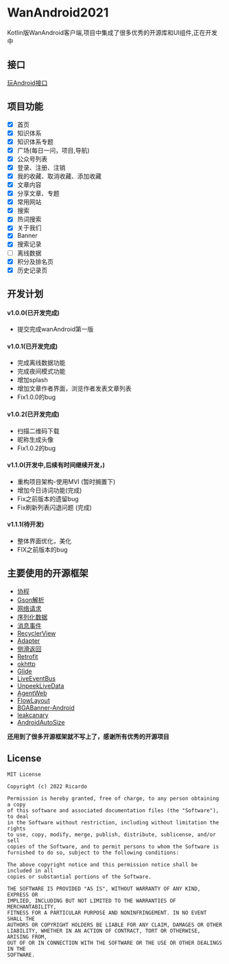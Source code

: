 # WanAndroid2021

Kotlin版WanAndroid客户端,项目中集成了很多优秀的开源库和UI组件,正在开发中

## 接口

[玩Android接口](http://www.wanandroid.com/blog/show/2)

## 项目功能

- [x] 首页
- [x] 知识体系
- [x] 知识体系专题
- [x] 广场(每日一问，项目,导航)
- [x] 公众号列表
- [x] 登录、注册、注销
- [x] 我的收藏、取消收藏、添加收藏
- [x] 文章内容
- [x] 分享文章、专题
- [x] 常用网站
- [x] 搜索
- [x] 热词搜索
- [x] 关于我们
- [x] Banner
- [x] 搜索记录
- [ ] 离线数据
- [x] 积分及排名页
- [x] 历史记录页

## 开发计划

#### v1.0.0(已开发完成)

- 提交完成wanAndroid第一版

#### v1.0.1(已开发完成)

- 完成离线数据功能
- 完成夜间模式功能
- 增加splash
- 增加文章作者界面，浏览作者发表文章列表
- Fix1.0.0的bug

#### v1.0.2(已开发完成)

- 扫描二维码下载
- 昵称生成头像
- Fix1.0.2的bug

#### v1.1.0(开发中,后续有时间继续开发，)

- 重构项目架构-使用MVI (暂时搁置下)
- 增加今日诗词功能(完成)
- Fix之前版本的遗留bug
- Fix刷新列表闪退问题 (完成)

#### v1.1.1(待开发)

- 整体界面优化，美化
- FIX之前版本的bug

## 主要使用的开源框架

- [协程](https://github.com/Kotlin/kotlinx.coroutines)
- [Gson解析](https://github.com/google/gson)
- [网络请求](https://github.com/liangjingkanji/Net)
- [序列化数据](https://github.com/liangjingkanji/Serialize)
- [消息事件](https://github.com/liangjingkanji/Channel)
- [RecyclerView](https://github.com/liangjingkanji/BRV)
- [Adapter](https://github.com/CymChad/BaseRecyclerViewAdapterHelper)
- [侧滑返回](https://github.com/goweii/SwipeBack)
- [Retrofit](https://github.com/square/retrofit)
- [okhttp](https://github.com/square/okhttp)
- [Glide](https://github.com/bumptech/glide)
- [LiveEventBus](https://github.com/JeremyLiao/LiveEventBus)
- [UnpeekLiveData](https://github.com/KunMinX/UnPeek-LiveData)
- [AgentWeb](https://github.com/Justson/AgentWeb)
- [FlowLayout](https://github.com/hongyangAndroid/FlowLayout)
- [BGABanner-Android](https://github.com/bingoogolapple/BGABanner-Android)
- [leakcanary](https://github.com/square/leakcanary)
- [AndroidAutoSize](https://github.com/JessYanCoding/AndroidAutoSize)

**还用到了很多开源框架就不写上了，感谢所有优秀的开源项目**

## License

```
MIT License

Copyright (c) 2022 Ricardo

Permission is hereby granted, free of charge, to any person obtaining a copy
of this software and associated documentation files (the "Software"), to deal
in the Software without restriction, including without limitation the rights
to use, copy, modify, merge, publish, distribute, sublicense, and/or sell
copies of the Software, and to permit persons to whom the Software is
furnished to do so, subject to the following conditions:

The above copyright notice and this permission notice shall be included in all
copies or substantial portions of the Software.

THE SOFTWARE IS PROVIDED "AS IS", WITHOUT WARRANTY OF ANY KIND, EXPRESS OR
IMPLIED, INCLUDING BUT NOT LIMITED TO THE WARRANTIES OF MERCHANTABILITY,
FITNESS FOR A PARTICULAR PURPOSE AND NONINFRINGEMENT. IN NO EVENT SHALL THE
AUTHORS OR COPYRIGHT HOLDERS BE LIABLE FOR ANY CLAIM, DAMAGES OR OTHER
LIABILITY, WHETHER IN AN ACTION OF CONTRACT, TORT OR OTHERWISE, ARISING FROM,
OUT OF OR IN CONNECTION WITH THE SOFTWARE OR THE USE OR OTHER DEALINGS IN THE
SOFTWARE.
```